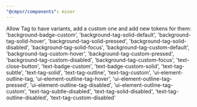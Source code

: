 ```yaml
---
"@cmpsr/components": minor
---
```


Allow Tag to have variants, add a custom one and add new tokens for them:
'background-badge-custom',
'background-tag-solid-default',
'background-tag-solid-hover',
'background-tag-solid-pressed',
'background-tag-solid-disabled',
'background-tag-solid-focus',
'background-tag-custom-default',
'background-tag-custom-hover',
'background-tag-custom-pressed',
'background-tag-custom-disabled',
'background-tag-custom-focus',
'text-close-button',
'text-badge-custom',
'text-badge-custom-solid',
'text-tag-subtle',
'text-tag-solid',
'text-tag-outline',
'text-tag-custom',
'ui-element-outline-tag,
'ui-element-outline-tag-hover',
'ui-element-outline-tag-pressed',
'ui-element-outline-tag-disabled',
'ui-element-outline-tag-custom',
'text-tag-subtle-disabled',
'text-tag-solid-disabled',
'text-tag-outline-disabled',
'text-tag-custom-disabled'
